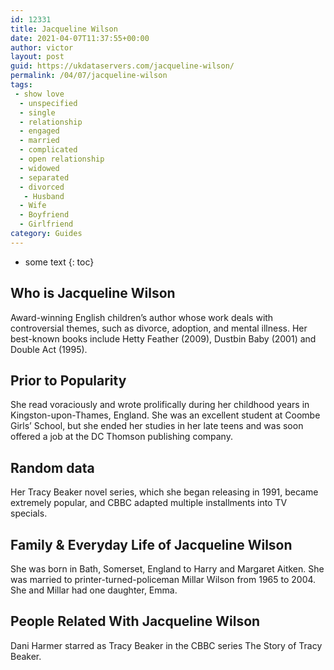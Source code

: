 ```yaml
---
id: 12331
title: Jacqueline Wilson
date: 2021-04-07T11:37:55+00:00
author: victor
layout: post
guid: https://ukdataservers.com/jacqueline-wilson/
permalink: /04/07/jacqueline-wilson
tags:
 - show love
  - unspecified
  - single
  - relationship
  - engaged
  - married
  - complicated
  - open relationship
  - widowed
  - separated
  - divorced
   - Husband
  - Wife
  - Boyfriend
  - Girlfriend
category: Guides
---
```


* some text
{: toc}


## Who is Jacqueline Wilson



Award-winning English children&#8217;s author whose work deals with controversial themes, such as divorce, adoption, and mental illness. Her best-known books include Hetty Feather (2009), Dustbin Baby (2001) and Double Act (1995).

                
                
                
## Prior to Popularity



She read voraciously and wrote prolifically during her childhood years in Kingston-upon-Thames, England. She was an excellent student at Coombe Girls&#8217; School, but she ended her studies in her late teens and was soon offered a job at the DC Thomson publishing company.

                
                
                
## Random data



Her Tracy Beaker novel series, which she began releasing in 1991, became extremely popular, and CBBC adapted multiple installments into TV specials.

                
                
                
## Family & Everyday Life of Jacqueline Wilson



She was born in Bath, Somerset, England to Harry and Margaret Aitken. She was married to printer-turned-policeman Millar Wilson from 1965 to 2004. She and Millar had one daughter, Emma.

                
                
                
## People Related With Jacqueline Wilson



Dani Harmer starred as Tracy Beaker in the CBBC series The Story of Tracy Beaker. 

                
              
            
          
          
          